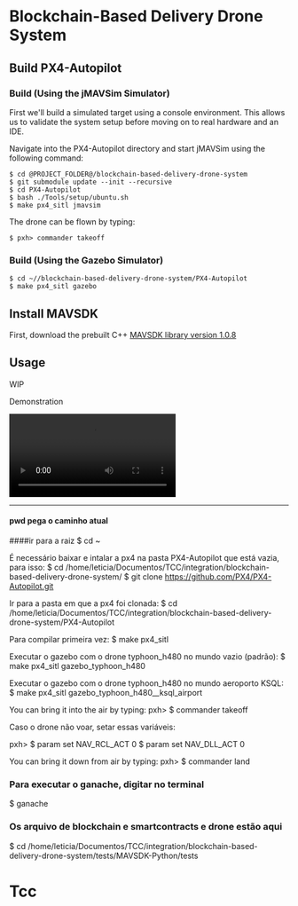 # Blockchain-Based Delivery Drone System

## Build PX4-Autopilot

### Build (Using the jMAVSim Simulator)

First we'll build a simulated target using a console environment. This allows us to validate the system setup before moving on to real hardware and an IDE.

Navigate into the PX4-Autopilot directory and start jMAVSim using the following command:



    $ cd @PROJECT_FOLDER@/blockchain-based-delivery-drone-system
    $ git submodule update --init --recursive
    $ cd PX4-Autopilot
    $ bash ./Tools/setup/ubuntu.sh
    $ make px4_sitl jmavsim

The drone can be flown by typing:

    $ pxh> commander takeoff

### Build (Using the Gazebo Simulator)

    $ cd ~//blockchain-based-delivery-drone-system/PX4-Autopilot
    $ make px4_sitl gazebo

## Install MAVSDK

First, download the prebuilt C++ [MAVSDK library version 1.0.8](https://github.com/mavlink/MAVSDK/releases/tag/v1.0.8)



## Usage

WIP

Demonstration

![](figures/out.mp4)

--------------------------------------------------------------------------------------------------------------

#### pwd pega o caminho atual

####ir para a raiz
$ cd ~

É necessário baixar e intalar a px4 na pasta PX4-Autopilot que está vazia, para isso:
    $ cd /home/leticia/Documentos/TCC/integration/blockchain-based-delivery-drone-system/
    $ git clone https://github.com/PX4/PX4-Autopilot.git

Ir para a pasta em que a px4 foi clonada:
    $ cd /home/leticia/Documentos/TCC/integration/blockchain-based-delivery-drone-system/PX4-Autopilot

Para compilar primeira vez:
    $ make px4_sitl

Executar o gazebo com o drone typhoon_h480 no mundo vazio (padrão):
    $ make px4_sitl gazebo_typhoon_h480

Executar o gazebo com o drone typhoon_h480 no mundo aeroporto KSQL:
    $ make px4_sitl gazebo_typhoon_h480__ksql_airport

You can bring it into the air by typing:
pxh> 
	$	commander takeoff	
	
Caso o drone não voar, setar essas variáveis:

pxh>
	$	param set NAV_RCL_ACT 0
	$	param set NAV_DLL_ACT 0

You can bring it down from air by typing:
pxh>
	$	commander land
	
### Para executar o ganache, digitar no terminal
$ ganache

### Os arquivo de blockchain e smartcontracts e drone estão aqui
$ cd /home/leticia/Documentos/TCC/integration/blockchain-based-delivery-drone-system/tests/MAVSDK-Python/tests


# Tcc
